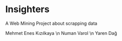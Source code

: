 # Insighters
A Web Mining Project about scrapping data

Mehmet Enes Kızılkaya \n
Numan Varol \n
Yaren Dağ
